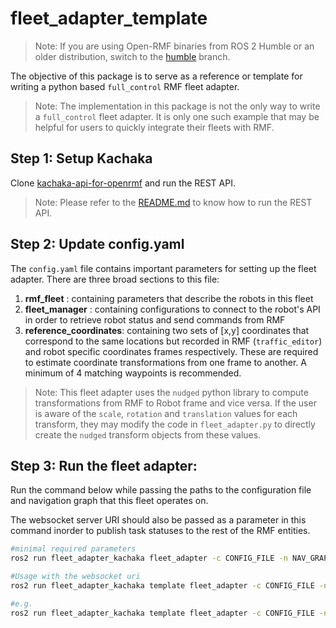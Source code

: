 # fleet_adapter_template

> Note: If you are using Open-RMF binaries from ROS 2 Humble or an older distribution, switch to the [humble](https://github.com/open-rmf/fleet_adapter_template/tree/humble) branch.

The objective of this package is to serve as a reference or template for writing a python based `full_control` RMF fleet adapter.

> Note: The implementation in this package is not the only way to write a `full_control` fleet adapter. It is only one such example that may be helpful for users to quickly integrate their fleets with RMF.


## Step 1: Setup Kachaka

Clone [kachaka-api-for-openrmf](https://github.com/sbgisen/kachaka-api-for-openrmf) and run the REST API.

> Note: Please refer to the [README.md](https://github.com/sbgisen/kachaka-api-for-openrmf/blob/main/README.md) to know how to run the REST API.

## Step 2: Update config.yaml
The `config.yaml` file contains important parameters for setting up the fleet adapter. There are three broad sections to this file:

1. **rmf_fleet** : containing parameters that describe the robots in this fleet
2. **fleet_manager** : containing configurations to connect to the robot's API in order to retrieve robot status and send commands from RMF
3. **reference_coordinates**: containing two sets of [x,y] coordinates that correspond to the same locations but recorded in RMF (`traffic_editor`) and robot specific coordinates frames respectively. These are required to estimate coordinate transformations from one frame to another. A minimum of 4 matching waypoints is recommended.

> Note: This fleet adapter uses the `nudged` python library to compute transformations from RMF to Robot frame and vice versa. If the user is aware of the `scale`, `rotation` and `translation` values for each transform, they may modify the code in `fleet_adapter.py` to directly create the `nudged` transform objects from these values.

## Step 3: Run the fleet adapter:

Run the command below while passing the paths to the configuration file and navigation graph that this fleet operates on.

The websocket server URI should also be passed as a parameter in this command inorder to publish task statuses to the rest of the RMF entities.

```bash
#minimal required parameters
ros2 run fleet_adapter_kachaka fleet_adapter -c CONFIG_FILE -n NAV_GRAPH

#Usage with the websocket uri
ros2 run fleet_adapter_kachaka template fleet_adapter -c CONFIG_FILE -n NAV_GRAPH -s SERVER_URI

#e.g.
ros2 run fleet_adapter_kachaka template fleet_adapter -c CONFIG_FILE -n NAV_GRAPH -s ws://localhost:7878
```

